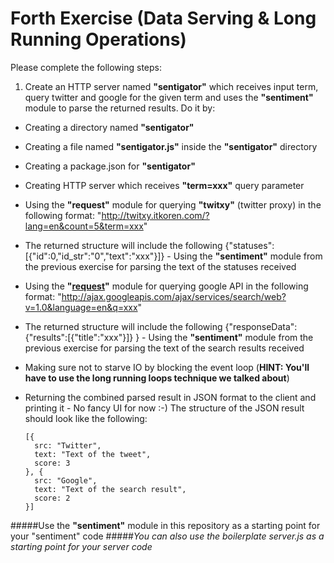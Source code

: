 Forth Exercise (Data Serving & Long Running Operations)
=================================================

Please complete the following steps:
 
1. Create an HTTP server named **"sentigator"** which receives input term, query twitter and google for the given term and uses the **"sentiment"** module to parse the returned results. Do it by:
 * Creating a directory named **"sentigator"**
 * Creating a file named **"sentigator.js"** inside the **"sentigator"** directory
 * Creating a package.json for **"sentigator"**
 * Creating HTTP server which receives **"term=xxx"** query parameter
 * Using the **"request"** module for querying **"twitxy"** (twitter proxy) in the following format: "http://twitxy.itkoren.com/?lang=en&count=5&term=xxx"
 * The returned structure will include the following {"statuses":[{"id":0,"id_str":"0","text":"xxx"}]} - Using the **"sentiment"** module from the previous exercise for parsing the text of the statuses received
 * Using the **"[request](https://github.com/mikeal/request)"** module for querying google API in the following format: "http://ajax.googleapis.com/ajax/services/search/web?v=1.0&language=en&q=xxx"
 * The returned structure will include the following {"responseData": {"results":[{"title":"xxx"}]} } - Using the **"sentiment"** module from the previous exercise for parsing the text of the search results received
 * Making sure not to starve IO by blocking the event loop (**HINT: You'll have to use the long running loops technique we talked about**)
 * Returning the combined parsed result in JSON format to the client and printing it - No fancy UI for now :-) The structure of the JSON result should look like the following:
      
      ```
      [{
        src: "Twitter",
        text: "Text of the tweet",
        score: 3
      }, {
        src: "Google",
        text: "Text of the search result",
        score: 2
      }]
      ```
      
#####Use the **"sentiment"** module in this repository as a starting point for your "sentiment" code
#####*You can also use the boilerplate server.js as a starting point for your server code*